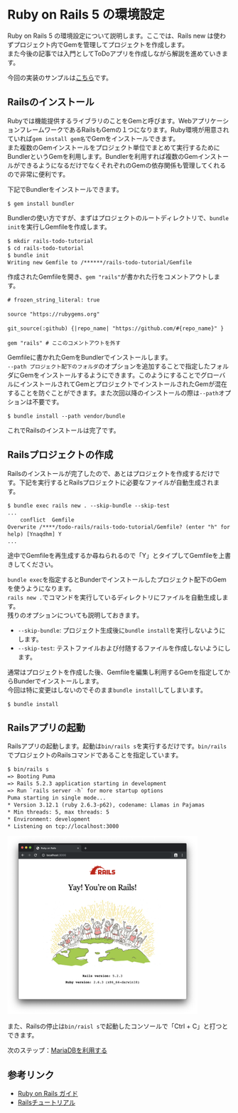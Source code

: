 # Ruby on Rails 5 の環境設定

Ruby on Rails 5 の環境設定について説明します。ここでは、Rails new は使わずプロジェクト内でGemを管理してプロジェクトを作成します。  
また今後の記事では入門としてToDoアプリを作成しながら解説を進めていきます。  
  
今回の実装のサンプルは[こちら](https://github.com/irisAsh/rails-todo-tutorial/tree/ver-setup)です。  

<h2 id="rails-install">Railsのインストール</h2>

Rubyでは機能提供するライブラリのことをGemと呼びます。WebアプリケーションフレームワークであるRailsもGemの１つになります。Ruby環境が用意されていれば`gem install gem名`でGemをインストールできます。  
また複数のGemインストールをプロジェクト単位でまとめて実行するためにBundlerというGemを利用します。Bundlerを利用すれば複数のGemインストールができるようになるだけでなくそれぞれのGemの依存関係も管理してくれるので非常に便利です。  
  
下記でBundlerをインストールできます。  

```shell.prettyprint
$ gem install bundler
```

Bundlerの使い方ですが、まずはプロジェクトのルートディレクトリで、`bundle init`を実行しGemfileを作成します。

```shell.prettyprint
$ mkdir rails-todo-tutorial
$ cd rails-todo-tutorial
$ bundle init
Writing new Gemfile to /******/rails-todo-tutorial/Gemfile
```

作成されたGemfileを開き、`gem "rails"`が書かれた行をコメントアウトします。  

```Gemfile.prettyprint
# frozen_string_literal: true

source "https://rubygems.org"

git_source(:github) {|repo_name| "https://github.com/#{repo_name}" }

gem "rails" # ここのコメントアウトを外す
```

Gemfileに書かれたGemをBundlerでインストールします。  
`--path プロジェクト配下のフォルダ`のオプションを追加することで指定したフォルダにGemをインストールするようにできます。このようにすることでグローバルにインストールされてGemとプロジェクトでインストールされたGemが混在することを防ぐことができます。また次回以降のインストールの際は`--path`オプションは不要です。  

```shell.prettyprint
$ bundle install --path vendor/bundle
```

これでRailsのインストールは完了です。  

<h2 id="rails-project">Railsプロジェクトの作成</h2>

Railsのインストールが完了したので、あとはプロジェクトを作成するだけです。下記を実行するとRailsプロジェクトに必要なファイルが自動生成されます。  

```shell.prettyprint
$ bundle exec rails new . --skip-bundle --skip-test
...
    conflict  Gemfile
Overwrite /****/todo-rails/rails-todo-tutorial/Gemfile? (enter "h" for help) [Ynaqdhm] Y
...
```

途中でGemfileを再生成するか尋ねられるので「Y」とタイプしてGemfileを上書きしてください。  
  
`bundle exec`を指定するとBunderでインストールしたプロジェクト配下のGemを使うようになります。  
`rails new .`でコマンドを実行しているディレクトリにファイルを自動生成します。  
残りのオプションについても説明しておきます。  
  
- `--skip-bundle`: プロジェクト生成後に`bundle install`を実行しないようにします。
- `--skip-test`: テストファイルおよび付随するファイルを作成しないようにします。

通常はプロジェクトを作成した後、Gemfileを編集し利用するGemを指定してからBunderでインストールします。  
今回は特に変更はしないのでそのまま`bundle install`してしまいます。  

```shell.prettyprint
$ bundle install
```

<h2 id="rails-starting">Railsアプリの起動</h2>

Railsアプリの起動します。起動は`bin/rails s`を実行するだけです。`bin/rails`でプロジェクトのRailsコマンドであることを指定しています。  

```shell.prettyprint
$ bin/rails s
=> Booting Puma
=> Rails 5.2.3 application starting in development 
=> Run `rails server -h` for more startup options
Puma starting in single mode...
* Version 3.12.1 (ruby 2.6.3-p62), codename: Llamas in Pajamas
* Min threads: 5, max threads: 5
* Environment: development
* Listening on tcp://localhost:3000
```

<img src="images/rails/setup/run-rails.png" alt="起動画面" title="起動画面" style="max-height:400px;">

また、Railsの停止は`bin/raisl s`で起動したコンソールで「Ctrl + C」と打つとできます。  

  
  
次のステップ：[MariaDBを利用する](https://irisash.github.io/rails/use_mariadb/)

<h2 id="reference-links">参考リンク</h2>

- [Ruby on Rails ガイド](https://railsguides.jp/)
- [Railsチュートリアル](https://railstutorial.jp/chapters/beginning?version=5.1)
